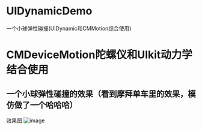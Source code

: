 # UIDynamicDemo
一个小球弹性碰撞(UIDynamic和CMMotion综合使用)

# CMDeviceMotion陀螺仪和UIkit动力学结合使用
## 一个小球弹性碰撞的效果（看到摩拜单车里的效果，模仿做了一个哈哈哈）

效果图
![image](https://github.com/LeeYouth/UIDynamicDemo/blob/master/LYDynamicDemo/headIcon/introduce-2.gif)
